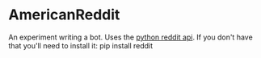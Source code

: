 # AmericanReddit

An experiment writing a bot.  Uses the [python reddit api](https://github.com/mellort/reddit_api).
If you don't have that you'll need to install it:
	pip install reddit
